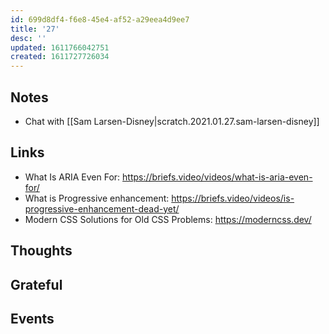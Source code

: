 ```yaml
---
id: 699d8df4-f6e8-45e4-af52-a29eea4d9ee7
title: '27'
desc: ''
updated: 1611766042751
created: 1611727726034
---
```

## Notes

- Chat with
  [[Sam Larsen-Disney|scratch.2021.01.27.sam-larsen-disney]]

## Links

- What Is ARIA Even For:
  <https://briefs.video/videos/what-is-aria-even-for/>
- What is Progressive enhancement:
  <https://briefs.video/videos/is-progressive-enhancement-dead-yet/>
- Modern CSS Solutions for Old CSS Problems: <https://moderncss.dev/>

## Thoughts

## Grateful

## Events


